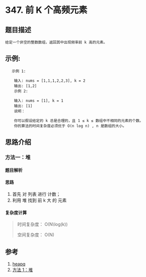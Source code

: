# 347. 前 K 个高频元素

## 题目描述

    给定一个非空的整数数组，返回其中出现频率前 k 高的元素。

## 示例:
```
   示例 1:

    输入: nums = [1,1,1,2,2,3], k = 2
    输出: [1,2]
    示例 2:

    输入: nums = [1], k = 1
    输出: [1]
    说明：

    你可以假设给定的 k 总是合理的，且 1 ≤ k ≤ 数组中不相同的元素的个数。
    你的算法的时间复杂度必须优于 O(n log n) , n 是数组的大小。
```

## 思路介绍

### 方法一：堆

#### 题目解析



#### 思路

1. 首先 对 列表 进行 计数；
2. 利用 堆 找到 前 k 大 的 元素


#### 复杂度计算

> 时间复杂度： O(N\log(k))
> 
> 空间复杂度： O(N) 


## 参考

1. [heapq](https://hg.python.org/cpython/file/2.7/Lib/heapq.py#l203)
2. [方法 1：堆](https://leetcode-cn.com/problems/top-k-frequent-elements/solution/qian-k-ge-gao-pin-yuan-su-by-leetcode/)
